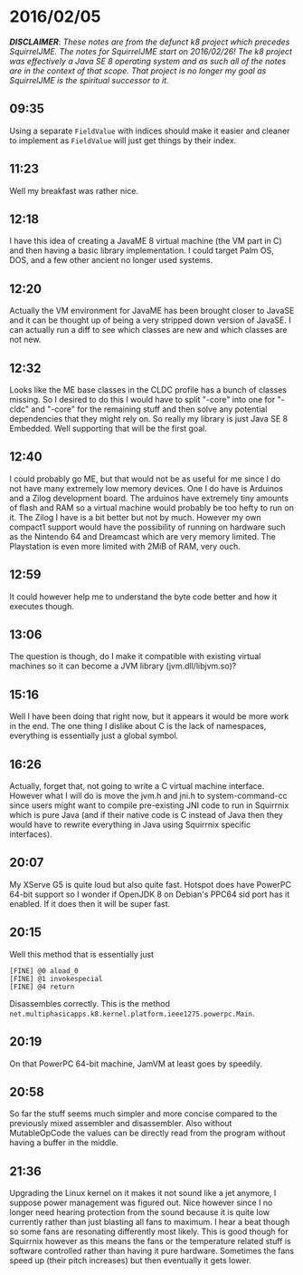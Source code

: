 # 2016/02/05

***DISCLAIMER***: _These notes are from the defunct k8 project which_
_precedes SquirrelJME. The notes for SquirrelJME start on 2016/02/26!_
_The k8 project was effectively a Java SE 8 operating system and as such_
_all of the notes are in the context of that scope. That project is no_
_longer my goal as SquirrelJME is the spiritual successor to it._

## 09:35

Using a separate `FieldValue` with indices should make it easier and cleaner to
implement as `FieldValue` will just get things by their index.

## 11:23

Well my breakfast was rather nice.

## 12:18

I have this idea of creating a JavaME 8 virtual machine (the VM part in C)
and then having a basic library implementation. I could target Palm OS, DOS,
and a few other ancient no longer used systems.

## 12:20

Actually the VM environment for JavaME has been brought closer to JavaSE and
it can be thought up of being a very stripped down version of JavaSE. I can
actually run a diff to see which classes are new and which classes are not
new.

## 12:32

Looks like the ME base classes in the CLDC profile has a bunch of classes
missing. So I desired to do this I would have to split "-core" into one for
"-cldc" and "-core" for the remaining stuff and then solve any potential
dependencies that they might rely on. So really my library is just Java SE
8 Embedded. Well supporting that will be the first goal.

## 12:40

I could probably go ME, but that would not be as useful for me since I do not
have many extremely low memory devices. One I do have is Arduinos and a Zilog
development board. The arduinos have extremely tiny amounts of flash and RAM so
a virtual machine would probably be too hefty to run on it. The Zilog I have
is a bit better but not by much. However my own compact1 support would have the
possibility of running on hardware such as the Nintendo 64 and Dreamcast which
are very memory limited. The Playstation is even more limited with 2MiB of RAM,
very ouch.

## 12:59

It could however help me to understand the byte code better and how it
executes though.

## 13:06

The question is though, do I make it compatible with existing virtual machines
so it can become a JVM library (jvm.dll/libjvm.so)?

## 15:16

Well I have been doing that right now, but it appears it would be more work in
the end. The one thing I dislike about C is the lack of namespaces, everything
is essentially just a global symbol.

## 16:26

Actually, forget that, not going to write a C virtual machine interface.
However what I will do is move the jvm.h and jni.h to system-command-cc since
users might want to compile pre-existing JNI code to run in Squirrnix which is
pure Java (and if their native code is C instead of Java then they would have
to rewrite everything in Java using Squirrnix specific interfaces).

## 20:07

My XServe G5 is quite loud but also quite fast. Hotspot does have PowerPC
64-bit support so I wonder if OpenJDK 8 on Debian's PPC64 sid port has it
enabled. If it does then it will be super fast.

## 20:15

Well this method that is essentially just

	[FINE] @0 aload_0
	[FINE] @1 invokespecial
	[FINE] @4 return

Disassembles correctly. This is the method
`net.multiphasicapps.k8.kernel.platform.ieee1275.powerpc.Main`.

## 20:19

On that PowerPC 64-bit machine, JamVM at least goes by speedily.

## 20:58

So far the stuff seems much simpler and more concise compared to the previously
mixed assembler and disassembler. Also without MutableOpCode the values can be
directly read from the program without having a buffer in the middle.

## 21:36

Upgrading the Linux kernel on it makes it not sound like a jet anymore, I
suppose power management was figured out. Nice however since I no longer need
hearing protection from the sound because it is quite low currently rather than
just blasting all fans to maximum. I hear a beat though so some fans are
resonating differently most likely. This is good though for Squirrnix however
as this means the fans or the temperature related stuff is software controlled
rather than having it pure hardware. Sometimes the fans speed up (their pitch
increases) but then eventually it gets lower.

